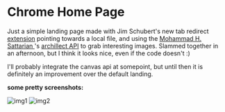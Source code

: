 # Chrome Home Page

Just a simple landing page made with Jim Schubert's new tab redirect [extension](https://chrome.google.com/webstore/detail/new-tab-redirect/icpgjfneehieebagbmdbhnlpiopdcmna) pointing towards a local file, and using the [Mohammad H. Sattarian
](https://github.com/mhsattarian)'s [archillect API](https://github.com/mhsattarian/archillect-api) to grab interesting images. Slammed together in an afternoon, but I think it looks nice, even if the code doesn't :)

I'll probably integrate the canvas api at somepoint, but until then it is definitely an improvement over the default landing.

__some pretty screenshots:__

![img1](https://i.imgur.com/vAXIi2C.png)
![img2](https://i.imgur.com/PHfJvme.png)